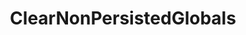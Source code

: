 ---
name: ClearNonPersistedGlobals
title: ClearNonPersistedGlobals
description: Remove all non-persisted global variables
example: |
    using System;
    public class CPHInline
    {
        public bool Execute()
        {
            CPH.ClearNonPersistedGlobals();

            return true;
        }
    }
---